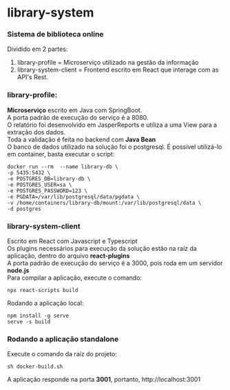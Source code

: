# library-system

### Sistema de biblioteca online   
Dividido em 2 partes:
1. library-profile = Microserviço utilizado na gestão da informação
2. library-system-client = Frontend escrito em React que interage com as API's Rest.

### library-profile:
**Microserviço** escrito em Java com SpringBoot.   
A porta padrão de execução do serviço é a 8080.   
O relatório foi desenvolvido em JasperReports e utiliza a uma View para a extração dos dados.   
Toda a validação é feita no backend com **Java Bean**   
O banco de dados utilizado na solução foi o postgresql. É possível utilizá-lo em container, basta executar o script:
```
docker run --rm  --name library-db \
-p 5435:5432 \
-e POSTGRES_DB=library-db \
-e POSTGRES_USER=sa \
-e POSTGRES_PASSWORD=123 \
-e PGDATA=/var/lib/postgresql/data/pgdata \
-v /home/containers/library-db/mount:/var/lib/postgresql/data \
-d postgres
```

### library-system-client
Escrito em React com Javascript e Typescript   
Os plugins necessários para execução da solução estão na raíz da aplicação, dentro do arquivo **react-plugins**   
A porta padrão de execução do serviço é a 3000, pois roda em um servidor **node.js**   
Para compilar a aplicação, execute o comando:
```
npx react-scripts build
```
Rodando a aplicação local:
```
npm install -g serve
serve -s build
```

### Rodando a aplicação standalone
Execute o comando da raíz do projeto:
```
sh docker-build.sh
```
A aplicação responde na porta **3001**, portanto, http://localhost:3001

